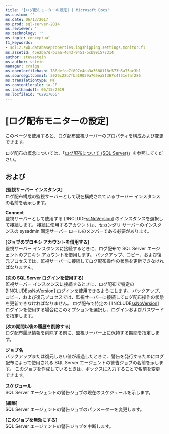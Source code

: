 ```yaml
---
title: '[ログ配布モニターの設定] | Microsoft Docs'
ms.custom: ''
ms.date: 06/13/2017
ms.prod: sql-server-2014
ms.reviewer: ''
ms.technology: ''
ms.topic: conceptual
f1_keywords:
- sql12.swb.databaseproperties.logshipping.settings.monitor.f1
ms.assetid: 45e2ba7d-b3aa-4643-9451-bcb991572314
author: stevestein
ms.author: sstein
manager: craigg
ms.openlocfilehash: 788defce7f897e4da3a3680118c573b5a73ac3b1
ms.sourcegitcommit: 3026c22b7fba19059a769ea5f367c4f51efaf286
ms.translationtype: MT
ms.contentlocale: ja-JP
ms.lasthandoff: 06/15/2019
ms.locfileid: "62917055"
---
```

# <a name="log-shipping-monitor-settings"></a>[ログ配布モニターの設定]
  このページを使用すると、ログ配布監視サーバーのプロパティを構成および変更できます。  
  
 ログ配布の概念については、「[ログ配布について &#40;SQL Server&#41;](../../database-engine/log-shipping/about-log-shipping-sql-server.md)」を参照してください。  
  
## <a name="options"></a>および  
 **[監視サーバー インスタンス]**  
 ログ配布構成の監視サーバーとして現在構成されているサーバー インスタンスの名前を表示します。  
  
 **Connect**  
 監視サーバーとして使用する [!INCLUDE[ssNoVersion](../../includes/ssnoversion-md.md)] のインスタンスを選択して接続します。 接続に使用するアカウントは、セカンダリ サーバーのインスタンスの sysadmin 固定サーバー ロールのメンバーである必要があります。  
  
 **[ジョブのプロキシ アカウントを借用する]**  
 監視サーバー インスタンスに接続するときに、ログ配布で SQL Server エージェントのプロキシ アカウントを借用します。 バックアップ、コピー、および復元プロセスでは、監視サーバーに接続してログ配布操作の状態を更新できなければなりません。  
  
 **[次の SQL Server ログインを使用する]**  
 監視サーバー インスタンスに接続するときに、ログ配布で特定の [!INCLUDE[ssNoVersion](../../includes/ssnoversion-md.md)] ログインを使用できるようにします。 バックアップ、コピー、および復元プロセスでは、監視サーバーに接続してログ配布操作の状態を更新できなければなりません。 ログ配布で特定の [!INCLUDE[ssNoVersion](../../includes/ssnoversion-md.md)] ログインを使用する場合にこのオプションを選択し、ログインおよびパスワードを指定します。  
  
 **[次の期間以後の履歴を削除する]**  
 ログ配布履歴情報を削除する前に、監視サーバー上に保持する期間を指定します。  
  
 **ジョブ名**  
 バックアップまたは復元しきい値が超過したときに、警告を発行するためにログ配布によって使用される SQL Server エージェントの警告ジョブの名前を示します。 このジョブを作成しているときは、ボックスに入力することで名前を変更できます。  
  
 **スケジュール**  
 SQL Server エージェントの警告ジョブの現在のスケジュールを示します。  
  
 **[編集]**  
 SQL Server エージェントの警告ジョブのパラメーターを変更します。  
  
 **[このジョブを無効にする]**  
 SQL Server エージェントの警告ジョブを中断します。  
  
  
